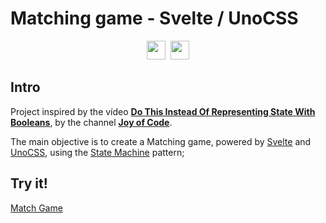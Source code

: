 # Matching game - Svelte / UnoCSS
<p align="center">
<img src="https://raw.githubusercontent.com/unocss/unocss/main/playground/public/icon-gray.svg" style="width:30px;" />
<img src="https://upload.wikimedia.org/wikipedia/commons/thumb/1/1b/Svelte_Logo.svg/1200px-Svelte_Logo.svg.png" style="width:30px; margin-left:5px;" />
</p>

## Intro
Project inspired by the vídeo **[Do This Instead Of Representing State With Booleans](https://youtu.be/4Lom_lqSGoY)**, by the channel **[Joy of Code](https://www.youtube.com/@JoyofCodeDev)**.

The main objective is to create a Matching game, powered by [Svelte](https://svelte.dev/) and [UnoCSS](https://unocss.dev/), using the [State Machine](https://refactoring.guru/design-patterns/state) pattern;

## Try it!
[Match Game](https://briondev.com)